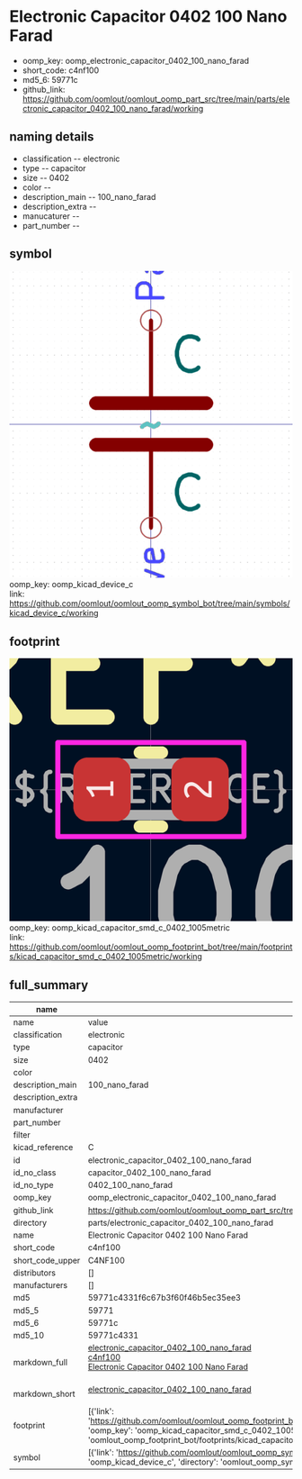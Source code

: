 # Electronic Capacitor 0402 100 Nano Farad

  
* oomp_key: oomp_electronic_capacitor_0402_100_nano_farad 
* short_code: c4nf100
* md5_6: 59771c  
* github_link: https://github.com/oomlout/oomlout_oomp_part_src/tree/main/parts/electronic_capacitor_0402_100_nano_farad/working  
## naming details
* classification -- electronic
* type -- capacitor
* size -- 0402
* color -- 
* description_main -- 100_nano_farad
* description_extra -- 
* manucaturer -- 
* part_number -- 



## symbol

![](symbol/0/working/working_600.png)  
oomp_key: oomp_kicad_device_c  
link: https://github.com/oomlout/oomlout_oomp_symbol_bot/tree/main/symbols/kicad_device_c/working  

## footprint

![](footprint/0/working/working_600.png)  
oomp_key: oomp_kicad_capacitor_smd_c_0402_1005metric  
link: https://github.com/oomlout/oomlout_oomp_footprint_bot/tree/main/footprints/kicad_capacitor_smd_c_0402_1005metric/working  

## full_summary
| name | value | 
| --- | --- | 
| name | value | 
| classification | electronic | 
| type | capacitor | 
| size | 0402 | 
| color |  | 
| description_main | 100_nano_farad | 
| description_extra |  | 
| manufacturer |  | 
| part_number |  | 
| filter |  | 
| kicad_reference | C | 
| id | electronic_capacitor_0402_100_nano_farad | 
| id_no_class | capacitor_0402_100_nano_farad | 
| id_no_type | 0402_100_nano_farad | 
| oomp_key | oomp_electronic_capacitor_0402_100_nano_farad | 
| github_link | https://github.com/oomlout/oomlout_oomp_part_src/tree/main/parts/electronic_capacitor_0402_100_nano_farad/working | 
| directory | parts/electronic_capacitor_0402_100_nano_farad | 
| name | Electronic Capacitor 0402 100 Nano Farad | 
| short_code | c4nf100 | 
| short_code_upper | C4NF100 | 
| distributors | [] | 
| manufacturers | [] | 
| md5 | 59771c4331f6c67b3f60f46b5ec35ee3 | 
| md5_5 | 59771 | 
| md5_6 | 59771c | 
| md5_10 | 59771c4331 | 
| markdown_full | [electronic_capacitor_0402_100_nano_farad](https://github.com/oomlout/oomlout_oomp_part_src/tree/main/parts/electronic_capacitor_0402_100_nano_farad/working)<br>[c4nf100](https://github.com/oomlout/oomlout_oomp_part_src/tree/main/parts/electronic_capacitor_0402_100_nano_farad/working)<br>[Electronic Capacitor 0402 100 Nano Farad](https://github.com/oomlout/oomlout_oomp_part_src/tree/main/parts/electronic_capacitor_0402_100_nano_farad/working)<br><br> | 
| markdown_short | [electronic_capacitor_0402_100_nano_farad](https://github.com/oomlout/oomlout_oomp_part_src/tree/main/parts/electronic_capacitor_0402_100_nano_farad/working)<br><br> | 
| footprint | [{'link': 'https://github.com/oomlout/oomlout_oomp_footprint_bot/tree/main/foootprntss/kicad_capacitor_smd_c_0402_1005metric', 'oomp_key': 'oomp_kicad_capacitor_smd_c_0402_1005metric', 'directory': 'oomlout_oomp_footprint_bot/footprints/kicad_capacitor_smd_c_0402_1005metric//working/working.kicad_mod'}] | 
| symbol | [{'link': 'https://github.com/oomlout/oomlout_oomp_symbol_bot/tree/main/symbols/kicad_device_c', 'oomp_key': 'oomp_kicad_device_c', 'directory': 'oomlout_oomp_symbol_bot/symbols/kicad_device_c//working/working.kicad_sym'}] | 
